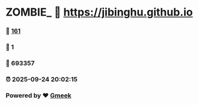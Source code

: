 # ZOMBIE_ :link: https://jibinghu.github.io 
### :page_facing_up: [161](https://jibinghu.github.io/tag.html) 
### :speech_balloon: 1 
### :hibiscus: 693357 
### :alarm_clock: 2025-09-24 20:02:15 
### Powered by :heart: [Gmeek](https://github.com/Meekdai/Gmeek)

